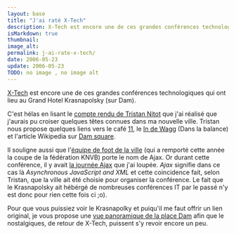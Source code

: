 ```yaml
---
layout: base
title: "J'ai raté X-Tech"
description: X-Tech est encore une de ces grandes conférences technologiques qui ont lieu au Grand Hotel Krasnapolsky (sur Dam).
isMarkdown: true
thumbnail: 
image_alt: 
permalink: j-ai-rate-x-tech/
date: 2006-05-23
update: 2006-05-23
TODO: no image , no image alt 
---
```


[X-Tech](http://xtech06.usefulinc.com/) est encore une de ces grandes conférences technologiques qui ont lieu au Grand Hotel Krasnapolsky (sur Dam).

C'est hélas en lisant le [compte rendu de Tristan Nitot](http://standblog.org/blog/2006/05/22/93114796-xtech-wrap-up) que j'ai réalisé que j'aurais pu croiser quelques têtes connues dans ma nouvelle ville. Tristan nous propose quelques liens vers le café [11](http://ilove11.nl), le [In de Wagg](http://www.indewaag.nl) (Dans la balance) et l'article Wikipedia sur [Dam square](http://en.wikipedia.org/wiki/Dam_Square).

Il souligne aussi que l'[équipe de foot de la ville](http://www.ajax.nl/) (qui a remporté cette année la coupe de la fédération KNVB) porte le nom de Ajax. Or durant cette conférence, il y avait [la journée Ajax](http://xtech06.usefulinc.com/content/ajax) que j'ai loupée. *Ajax* signifie dans ce cas là *Asynchronous JavaScript and XML* et cette coincidence fait, selon Tristan, que la ville ait été choisie pour organiser la conférence. Le fait que le Krasnapolsky ait hébérgé de nombreuses conférences IT par le passé n'y est donc pour rien cette fois ci ;o).

Pour que vous puissiez voir le Krasnapolky et puiqu'il me faut offrir un lien original, je vous propose une [vue panoramique de la place Dam](http://www.panoramsterdam.com/panos/dam.html) afin que le nostalgiques, de retour de X-Tech, puissent s'y revoir encore un peu.